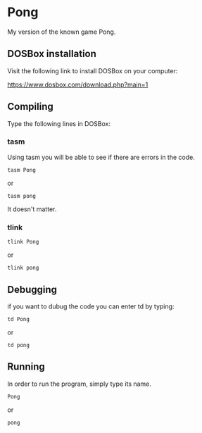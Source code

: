 # Pong
My version of the known game Pong.
## DOSBox installation
Visit the following link to install DOSBox on your computer:

https://www.dosbox.com/download.php?main=1

## Compiling
Type the following lines in DOSBox:
### tasm
Using tasm you will be able to see if there are errors in the code.
```
tasm Pong
```
or
```
tasm pong
```
It doesn't matter.
### tlink
```
tlink Pong
```
or
```
tlink pong
```
## Debugging
if you want to dubug the code you can enter td by typing:
```
td Pong
```
or
```
td pong
```
## Running
In order to run the program, simply type its name.
```
Pong
```
or
```
pong
```
